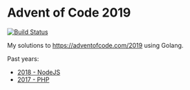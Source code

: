 # Advent of Code 2019

[![Build Status](https://img.shields.io/travis/colinodell/advent-2019/master.svg?style=flat-square)](https://travis-ci.org/colinodell/advent-2019)

My solutions to https://adventofcode.com/2019 using Golang.

Past years:

 - [2018 - NodeJS](https://github.com/colinodell/advent-2018)
 - [2017 - PHP](https://github.com/colinodell/advent-2017)
